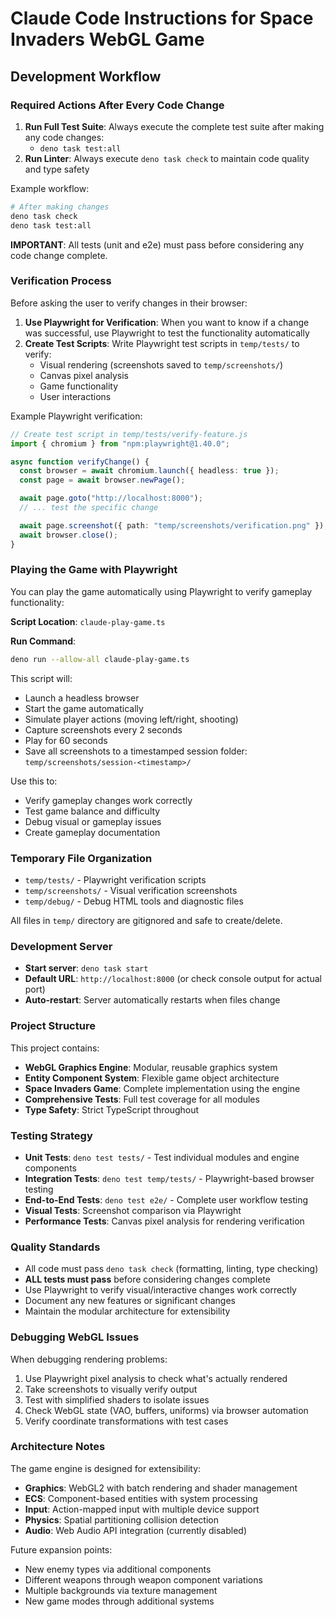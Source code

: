 # Claude Code Instructions for Space Invaders WebGL Game

## Development Workflow

### Required Actions After Every Code Change

1. **Run Full Test Suite**: Always execute the complete test suite after making
   any code changes:
   - `deno task test:all`
2. **Run Linter**: Always execute `deno task check` to maintain code quality and
   type safety

Example workflow:

```bash
# After making changes
deno task check
deno task test:all
```

**IMPORTANT**: All tests (unit and e2e) must pass before considering any code
change complete.

### Verification Process

Before asking the user to verify changes in their browser:

1. **Use Playwright for Verification**: When you want to know if a change was
   successful, use Playwright to test the functionality automatically
2. **Create Test Scripts**: Write Playwright test scripts in `temp/tests/` to
   verify:
   - Visual rendering (screenshots saved to `temp/screenshots/`)
   - Canvas pixel analysis
   - Game functionality
   - User interactions

Example Playwright verification:

```typescript
// Create test script in temp/tests/verify-feature.js
import { chromium } from "npm:playwright@1.40.0";

async function verifyChange() {
  const browser = await chromium.launch({ headless: true });
  const page = await browser.newPage();

  await page.goto("http://localhost:8000");
  // ... test the specific change

  await page.screenshot({ path: "temp/screenshots/verification.png" });
  await browser.close();
}
```

### Playing the Game with Playwright

You can play the game automatically using Playwright to verify gameplay
functionality:

**Script Location**: `claude-play-game.ts`

**Run Command**:

```bash
deno run --allow-all claude-play-game.ts
```

This script will:

- Launch a headless browser
- Start the game automatically
- Simulate player actions (moving left/right, shooting)
- Capture screenshots every 2 seconds
- Play for 60 seconds
- Save all screenshots to a timestamped session folder:
  `temp/screenshots/session-<timestamp>/`

Use this to:

- Verify gameplay changes work correctly
- Test game balance and difficulty
- Debug visual or gameplay issues
- Create gameplay documentation

### Temporary File Organization

- `temp/tests/` - Playwright verification scripts
- `temp/screenshots/` - Visual verification screenshots
- `temp/debug/` - Debug HTML tools and diagnostic files

All files in `temp/` directory are gitignored and safe to create/delete.

### Development Server

- **Start server**: `deno task start`
- **Default URL**: `http://localhost:8000` (or check console output for actual
  port)
- **Auto-restart**: Server automatically restarts when files change

### Project Structure

This project contains:

- **WebGL Graphics Engine**: Modular, reusable graphics system
- **Entity Component System**: Flexible game object architecture
- **Space Invaders Game**: Complete implementation using the engine
- **Comprehensive Tests**: Full test coverage for all modules
- **Type Safety**: Strict TypeScript throughout

### Testing Strategy

- **Unit Tests**: `deno test tests/` - Test individual modules and engine
  components
- **Integration Tests**: `deno test temp/tests/` - Playwright-based browser
  testing
- **End-to-End Tests**: `deno test e2e/` - Complete user workflow testing
- **Visual Tests**: Screenshot comparison via Playwright
- **Performance Tests**: Canvas pixel analysis for rendering verification

### Quality Standards

- All code must pass `deno task check` (formatting, linting, type checking)
- **ALL tests must pass** before considering changes complete
- Use Playwright to verify visual/interactive changes work correctly
- Document any new features or significant changes
- Maintain the modular architecture for extensibility

### Debugging WebGL Issues

When debugging rendering problems:

1. Use Playwright pixel analysis to check what's actually rendered
2. Take screenshots to visually verify output
3. Test with simplified shaders to isolate issues
4. Check WebGL state (VAO, buffers, uniforms) via browser automation
5. Verify coordinate transformations with test cases

### Architecture Notes

The game engine is designed for extensibility:

- **Graphics**: WebGL2 with batch rendering and shader management
- **ECS**: Component-based entities with system processing
- **Input**: Action-mapped input with multiple device support
- **Physics**: Spatial partitioning collision detection
- **Audio**: Web Audio API integration (currently disabled)

Future expansion points:

- New enemy types via additional components
- Different weapons through weapon component variations
- Multiple backgrounds via texture management
- New game modes through additional systems
